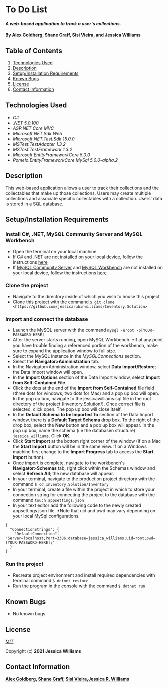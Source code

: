 # To Do List

#### _A web-based application to track a user's collections._

#### By **Alex Goldberg, Shane Graff, Sisi Vieira, and Jessica Williams**

## Table of Contents

1. [Technologies Used](#technologies)
2. [Description](#description)
3. [Setup/Installation Requirements](#setup)
4. [Known Bugs](#bugs)
5. [License](#license)
6. [Contact Information](#contact)

## Technologies Used <a id="technologies"></a>

* _C#_
* _.NET 5.0.100_
* _ASP.NET Core MVC_
* _Microsoft.NET.Sdk.Web_
* _Microsoft.NET.Test.Sdk 15.0.0_
* _MSTest.TestAdapter 1.3.2_
* _MSTest.TestFramework 1.3.2_
* _Microsoft.EntityFrameworkCore 5.0.0_
* _Pomelo.EntityFrameworkCore.MySql 5.0.0-alpha.2_

## Description <a id="description"></a>

This web-based application allows a user to track their collections and the collectables that make up those collections. Users may create multiple collections and associate specific collectables with a collection. Users' data is stored in a SQL database.

## Setup/Installation Requirements <a id="setup"></a>

### Install C#, .NET, MySQL Community Server and MySQL Workbench
* Open the terminal on your local machine
* If [C#](https://docs.microsoft.com/en-us/dotnet/csharp/) and [.NET](https://docs.microsoft.com/en-us/dotnet/) are not installed on your local device, follow the instructions [here](https://www.learnhowtoprogram.com/c-and-net-part-time-c-and-react-track/getting-started-with-c/installing-c-and-net)
* If [MySQL Community Server](https://dev.mysql.com/downloads/mysql/) and [MySQL Workbench](https://www.mysql.com/products/workbench/) are not installed on your local device, follow the instructions [here](https://www.learnhowtoprogram.com/c-and-net-part-time-c-and-react-track/getting-started-with-c/installing-and-configuring-mysql)

### Clone the project
* Navigate to the directory inside of which you wish to house this project
* Clone this project with the command `$ git clone <https://github.com/jessicarubinwilliams/Inventory.Solution>`

### Import and connect the database
* Launch the MySQL server with the command `mysql -uroot -p[YOUR-PASSWORD-HERE]`
* After the server starts running, open MySQL Workbench. *If at any point you have trouble finding a referenced portion of the workbench, make sure to expand the application window to full size.
* Select the MySQL instance in the _MySQLConnections_ section.
* Select the __Navigator>Administration__ tab.
* In the Navigator>Administration window, select __Data Import/Restore__; the Data Import window will open.
* In the __Import Options__ section of the Data Import window, select __Import from Self-Contained File__.
* Click the dots at the end of the __Import from Self-Contained__ file field (three dots for windows, two dots for Mac) and a pop up box will open. In the pop up box, navigate to the jessicawilliams.sql file in the root directory of the project (Inventory.Solution/). Once correct file is selected, click open. The pop up box will close itself.
* In the __Default Schema to be Imported To__ section of the Data Import window, there is a __Default Target Schema__ drop box. To the right of the drop box, select the __New__ button and a pop up box will appear. In the pop up box, name the schema (i.e the databasen structure) `jessica_williams`. Click __OK__.
* Click __Start Import__ at the bottom right corner of the window (If on a Mac the __Start Import__ button will be in the same view. If on a Windows machine first change to the __Import Progress__ tab to access the __Start Import__ button).
* Once import is complete, navigate to the workbench's __Navigator>Schemas__ tab, right click within the Schemas window and select __Refresh All__; the new database will appear. 
* In your terminal, navigate to the production project directory with the command `$ cd Inventory.Solution/Inventory`
* In your terminal, create a file within the project in which to store your connection string for connecting the project to the database with the command `touch appsettings.json`
* In your text editor add the following code to the newly created appsettings.json file. *Note that uid and pwd may vary depending on your local MySql configurations.
```
{
  "ConnectionStrings": {
    "DefaultConnection": "Server=localhost;Port=3306;database=jessica_williams;uid=root;pwd=[YOUR-PASSWORD-HERE];"
  }
}
```

### Run the project
* Recreate project environment and install required dependencies with terminal command `$ dotnet restore`
* Run the program in the console with the command `$ dotnet run`

## Known Bugs <a id="bugs"></a>

* No known bugs.

## License <a id="license"></a>
*[MIT](https://choosealicense.com/licenses/mit/)*

Copyright (c) **2021 Jessica Williams**

## Contact Information <a id="contact"></a>
**[Alex Goldberg](mailto:alexdominguezwebdev@gmail.com), [Shane Graff](mailto:copellius@gmail.com), [Sisi Vieira](mailto:cicy886@gmail.com),[Jessica R. Williams](mailto:jessicarubinwilliams@gmail.com)**